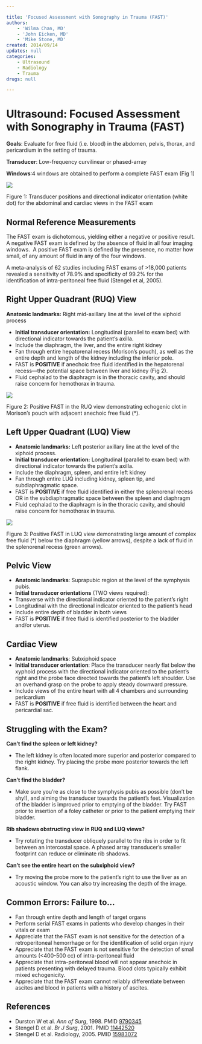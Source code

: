 ```yaml
---

title: 'Focused Assessment with Sonography in Trauma (FAST)'
authors:
    - 'Wilma Chan, MD'
    - 'John Eicken, MD' 
    - 'Mike Stone, MD'
created: 2014/09/14
updates: null
categories:
    - Ultrasound
    - Radiology
    - Trauma
drugs: null

---
```






# Ultrasound: Focused Assessment with Sonography in Trauma (FAST)

**Goals**: Evaluate for free fluid (i.e. blood) in the abdomen, pelvis, thorax, and pericardium in the setting of trauma.

**Transducer**: Low-frequency curvilinear or phased-array

**Windows**:4 windows are obtained to perform a complete FAST exam (Fig 1)

![](image-1.png)

Figure 1: Transducer positions and directional indicator orientation (white dot) for the abdominal and cardiac views in the FAST exam

## Normal Reference Measurements

The FAST exam is dichotomous, yielding either a negative or positive result.  A negative FAST exam is defined by the absence of fluid in all four imaging windows.  A positive FAST exam is defined by the presence, no matter how small, of any amount of fluid in any of the four windows.

A meta-analysis of 62 studies including FAST exams of &gt;18,000 patients revealed a sensitivity of 78.9% and specificity of 99.2% for the identification of intra-peritoneal free fluid (Stengel et al, 2005).

## Right Upper Quadrant (RUQ) View

**Anatomic landmarks:** Right mid-axillary line at the level of the xiphoid process

-   **Initial transducer orientation:** Longitudinal (parallel to exam bed) with directional indicator towards the patient’s axilla.
-   Include the diaphragm, the liver, and the entire right kidney
-   Fan through entire hepatorenal recess (Morison’s pouch), as well as the entire depth and length of the kidney including the inferior pole. 
-   FAST is **POSITIVE** if anechoic free fluid identified in the hepatorenal recess—the potential space between liver and kidney (Fig 2).
-   Fluid cephalad to the diaphragm is in the thoracic cavity, and should raise concern for hemothorax in trauma.

![](image-2.png)

Figure 2: Positive FAST in the RUQ view demonstrating echogenic clot in Morison’s pouch with adjacent anechoic free fluid (\*).

## Left Upper Quadrant (LUQ) View

-   **Anatomic landmarks:** Left posterior axillary line at the level of the xiphoid process.
-   **Initial transducer orientation:** Longitudinal (parallel to exam bed) with directional indicator towards the patient’s axilla.
-   Include the diaphragm, spleen, and entire left kidney
-   Fan through entire LUQ including kidney, spleen tip, and subdiaphragmatic space.
-   FAST is **POSITIVE** if free fluid identified in either the splenorenal recess OR in the subdiaphragmatic space between the spleen and diaphragm
-   Fluid cephalad to the diaphragm is in the thoracic cavity, and should raise concern for hemothorax in trauma.

![](image-3.png)

Figure 3: Positive FAST in LUQ view demonstrating large amount of complex free fluid (\*) below the diaphragm (yellow arrows), despite a lack of fluid in the splenorenal recess (green arrows).

## Pelvic View

-   **Anatomic landmarks**: Suprapubic region at the level of the symphysis pubis.
-   **Initial transducer orientations** (TWO views required):
-   Transverse with the directional indicator oriented to the patient’s right
-   Longitudinal with the directional indicator oriented to the patient’s head
-   Include entire depth of bladder in both views
-   FAST is **POSITIVE** if free fluid is identified posterior to the bladder and/or uterus.

## Cardiac View

-   **Anatomic landmarks**: Subxiphoid space
-   **Initial transducer orientation**: Place the transducer nearly flat below the xyphoid process with the directional indicator oriented to the patient’s right and the probe face directed towards the patient’s left shoulder. Use an overhand grasp on the probe to apply steady downward pressure.
-   Include views of the entire heart with all 4 chambers and surrounding pericardium
-   FAST is **POSITIVE** if free fluid is identified between the heart and pericardial sac. 

## Struggling with the Exam?

**Can’t find the spleen or left kidney?**

-   The left kidney is often located more superior and posterior compared to the right kidney. Try placing the probe more posterior towards the left flank.

**Can’t find the bladder?**
-   Make sure you’re as close to the symphysis pubis as possible (don’t be shy!), and aiming the transducer towards the patient’s feet. Visualization of the bladder is improved prior to emptying of the bladder. Try FAST prior to insertion of a foley catheter or prior to the patient emptying their bladder.

**Rib shadows obstructing view in RUQ and LUQ views?** 
-   Try rotating the transducer obliquely parallel to the ribs in order to fit between an intercostal space. A phased array transducer’s smaller footprint can reduce or eliminate rib shadows.

**Can’t see the entire heart on the subxiphoid view?**
-   Try moving the probe more to the patient’s right to use the liver as an acoustic window. You can also try increasing the depth of the image.

## Common Errors: Failure to...

-   Fan through entire depth and length of target organs
-   Perform serial FAST exams in patients who develop changes in their vitals or exam
-   Appreciate that the FAST exam is not sensitive for the detection of a retroperitoneal hemorrhage or for the identification of solid organ injury
-   Appreciate that the FAST exam is not sensitive for the detection of small amounts (&lt;400-500 cc) of intra-peritoneal fluid
-   Appreciate that intra-peritoneal blood will not appear anechoic in patients presenting with delayed trauma. Blood clots typically exhibit mixed echogenicity.
-   Appreciate that the FAST exam cannot reliably differentiate between ascites and blood in patients with a history of ascites.

## References

- Durston W et al. *Ann of Surg*, 1998. PMID [9790345](mailto:http://www.ncbi.nlm.nih.gov/pubmed/9790345)
- Stengel D et al. *Br J Surg*, 2001. PMID [11442520](http://www.ncbi.nlm.nih.gov/pubmed/11442520)
- Stengel D et al. Radiology, 2005. PMID [15983072](http://www.ncbi.nlm.nih.gov/pubmed/15983072)
